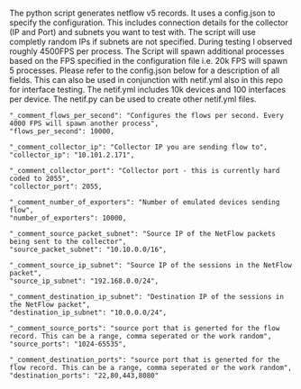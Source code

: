 The python script generates netflow v5 records. It uses a config.json to specify the configuration. This includes connection details for the collector (IP and Port)
and subnets you want to test with. The script will use completly random IPs if subnets are not specified.  During testing I observed roughly 4500FPS per process. The Script will spawn additional processes based on the FPS specified in the configuration file i.e. 20k FPS will spawn 5 processes. Please refer to the config.json below for a description of all fields. This can also be used in conjunction with netif.yml also in this repo for interface testing. The netif.yml includes 10k devices and 100 interfaces per device. The netif.py can be used to create other netif.yml files. 

    "_comment_flows_per_second": "Configures the flows per second. Every 4000 FPS will spawn another process",
    "flows_per_second": 10000,
  
    "_comment_collector_ip": "Collector IP you are sending flow to",
    "collector_ip": "10.101.2.171",
  
    "_comment_collector_port": "Collector port - this is currently hard coded to 2055",
    "collector_port": 2055,
  
    "_comment_number_of_exporters": "Number of emulated devices sending flow",
    "number_of_exporters": 10000,
  
    "_comment_source_packet_subnet": "Source IP of the NetFlow packets being sent to the collector",
    "source_packet_subnet": "10.10.0.0/16",
  
    "_comment_source_ip_subnet": "Source IP of the sessions in the NetFlow packet",
    "source_ip_subnet": "192.168.0.0/24",
  
    "_comment_destination_ip_subnet": "Destination IP of the sessions in the NetFlow packet",
    "destination_ip_subnet": "10.0.0.0/24",
    
    "_comment_source_ports": "source port that is generted for the flow record. This can be a range, comma seperated or the work random",
    "source_ports": "1024-65535",
    
    "_comment_destination_ports": "source port that is generted for the flow record. This can be a range, comma seperated or the work random",
    "destination_ports": "22,80,443,8080"